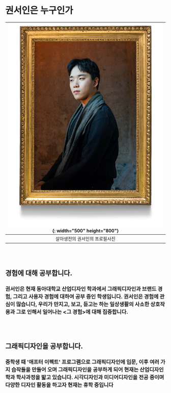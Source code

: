 # 권서인은 누구인가


|![alt image](https://raw.githubusercontent.com/seoinkwon/About-Seoinkwon/master/권서인.jpg?token=AOGGAOHOHY6NVQ7JAJDV4OC6CTN6Y "살아생전의 권서인 프로필"){: width="500" height="800"}|
|:---:|
|살아생전의 권서인의 프로필사진|



 <br></br>



## 경험에 대해 공부합니다.
### 권서인은 현재 동아대학교 산업디자인 학과에서 그래픽디자인과 브랜드 경험, 그리고 사용자 경험에 대하여 공부 중인 학생입니다. 권서인은 경험에 관심이 많습니다, 우리가 만지고, 보고, 듣고는 하는 일상생활의 사소한 상호작용과 그로 인해서 일어나는 <그 경험>에 대해 집중합니다.



 <br></br>



## 그래픽디자인을 공부합니다.
### 중학생 때 '애프터 이펙트' 프로그램으로 그래픽디자인에 입문, 이후 여러 가지 습작들을 만들어 오며 그래픽디자인을 공부하게 되어 현재는 산업디자인 학과 학사과정을 밟고 있습니다. 시각디자인과 미디어디자인을 전공 중이며 다양한 디자인 활동을 하고자 현재는 휴학 중입니다


